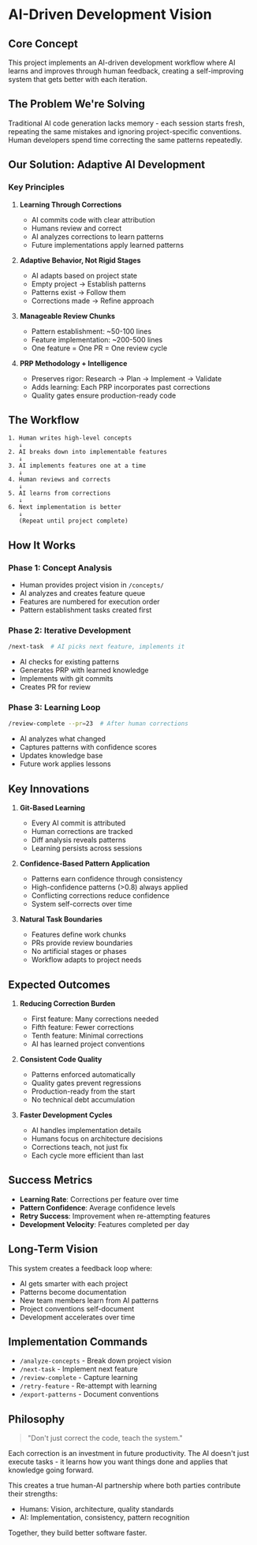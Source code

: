 # AI-Driven Development Vision

## Core Concept

This project implements an AI-driven development workflow where AI learns and improves through human feedback, creating a self-improving system that gets better with each iteration.

## The Problem We're Solving

Traditional AI code generation lacks memory - each session starts fresh, repeating the same mistakes and ignoring project-specific conventions. Human developers spend time correcting the same patterns repeatedly.

## Our Solution: Adaptive AI Development

### Key Principles

1. **Learning Through Corrections**
   - AI commits code with clear attribution
   - Humans review and correct
   - AI analyzes corrections to learn patterns
   - Future implementations apply learned patterns

2. **Adaptive Behavior, Not Rigid Stages**
   - AI adapts based on project state
   - Empty project → Establish patterns
   - Patterns exist → Follow them
   - Corrections made → Refine approach

3. **Manageable Review Chunks**
   - Pattern establishment: ~50-100 lines
   - Feature implementation: ~200-500 lines
   - One feature = One PR = One review cycle

4. **PRP Methodology + Intelligence**
   - Preserves rigor: Research → Plan → Implement → Validate
   - Adds learning: Each PRP incorporates past corrections
   - Quality gates ensure production-ready code

## The Workflow

```
1. Human writes high-level concepts
   ↓
2. AI breaks down into implementable features
   ↓
3. AI implements features one at a time
   ↓
4. Human reviews and corrects
   ↓
5. AI learns from corrections
   ↓
6. Next implementation is better
   ↓
   (Repeat until project complete)
```

## How It Works

### Phase 1: Concept Analysis
- Human provides project vision in `/concepts/`
- AI analyzes and creates feature queue
- Features are numbered for execution order
- Pattern establishment tasks created first

### Phase 2: Iterative Development
```bash
/next-task  # AI picks next feature, implements it
```
- AI checks for existing patterns
- Generates PRP with learned knowledge
- Implements with git commits
- Creates PR for review

### Phase 3: Learning Loop
```bash
/review-complete --pr=23  # After human corrections
```
- AI analyzes what changed
- Captures patterns with confidence scores
- Updates knowledge base
- Future work applies lessons

## Key Innovations

1. **Git-Based Learning**
   - Every AI commit is attributed
   - Human corrections are tracked
   - Diff analysis reveals patterns
   - Learning persists across sessions

2. **Confidence-Based Pattern Application**
   - Patterns earn confidence through consistency
   - High-confidence patterns (>0.8) always applied
   - Conflicting corrections reduce confidence
   - System self-corrects over time

3. **Natural Task Boundaries**
   - Features define work chunks
   - PRs provide review boundaries
   - No artificial stages or phases
   - Workflow adapts to project needs

## Expected Outcomes

1. **Reducing Correction Burden**
   - First feature: Many corrections needed
   - Fifth feature: Fewer corrections
   - Tenth feature: Minimal corrections
   - AI has learned project conventions

2. **Consistent Code Quality**
   - Patterns enforced automatically
   - Quality gates prevent regressions
   - Production-ready from the start
   - No technical debt accumulation

3. **Faster Development Cycles**
   - AI handles implementation details
   - Humans focus on architecture decisions
   - Corrections teach, not just fix
   - Each cycle more efficient than last

## Success Metrics

- **Learning Rate**: Corrections per feature over time
- **Pattern Confidence**: Average confidence levels
- **Retry Success**: Improvement when re-attempting features
- **Development Velocity**: Features completed per day

## Long-Term Vision

This system creates a feedback loop where:
- AI gets smarter with each project
- Patterns become documentation
- New team members learn from AI patterns
- Project conventions self-document
- Development accelerates over time

## Implementation Commands

- `/analyze-concepts` - Break down project vision
- `/next-task` - Implement next feature
- `/review-complete` - Capture learning
- `/retry-feature` - Re-attempt with learning
- `/export-patterns` - Document conventions

## Philosophy

> "Don't just correct the code, teach the system."

Each correction is an investment in future productivity. The AI doesn't just execute tasks - it learns how you want things done and applies that knowledge going forward.

This creates a true human-AI partnership where both parties contribute their strengths:
- Humans: Vision, architecture, quality standards
- AI: Implementation, consistency, pattern recognition

Together, they build better software faster.